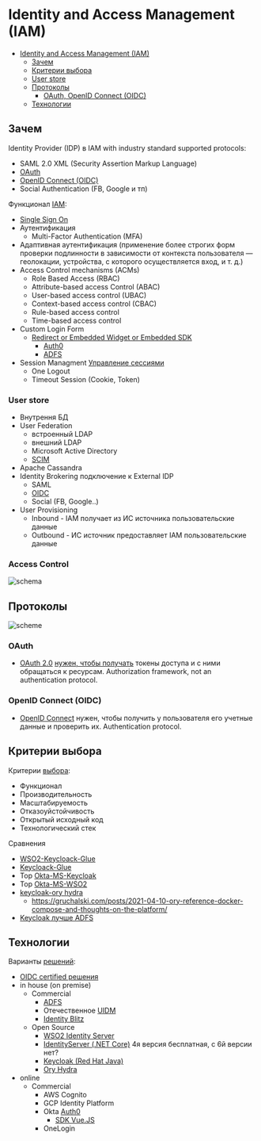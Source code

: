 # Identity and Access Management (IAM)

- [Identity and Access Management (IAM)](#identity-and-access-management-iam)
	- [Зачем](#зачем)
	- [Критерии выбора](#критерии-выбора)
	- [User store](#user-store)
	- [Протоколы](#протоколы)
		- [OAuth, OpenID Connect (OIDC)](#oauth-openid-connect-oidc)
	- [Технологии](#технологии)

## Зачем

Identity Provider (IDP) в IAM with industry standard supported protocols:

- SAML 2.0 XML (Security Assertion Markup Language)
- [OAuth](../../technology/protocols.integration/oauth.md)
- [OpenID Connect (OIDC)](../../technology/protocols.integration/oidc.md)
- Social Authentication (FB, Google и тп)

Функционал [IAM](https://digitalguardian.com/blog/what-identity-and-access-management-iam):

- [Single Sign On](../sso.md)
- Аутентификация
  - Multi-Factor Authentication (MFA)
- Адаптивная аутентификация (применение более строгих форм проверки подлинности в зависимости от контекста пользователя — геолокации, устройства, с которого осуществляется вход, и т. д.)
- Access Control mechanisms (ACMs)
	- Role Based Access (RBAC)
	- Attribute-based access Control (ABAC)
	- User-based access control (UBAC)
	- Context-based access control (CBAC)
	- Rule-based access control
	- Time-based access control
- Custom Login Form
	- [Redirect or Embedded Widget or Embedded SDK](https://developer.okta.com/docs/guides/sign-in-overview/main/#choose-your-auth)
		- [Auth0](https://auth0.com/docs/authenticate/login)
		- [ADFS](https://learn.microsoft.com/en-us/azure/active-directory/develop/scenario-spa-sign-in?tabs=javascript2)
- Session Managment [Управление сессиями](https://www.securitylab.ru/analytics/530059.php)
	- One Logout
	- Timeout Session (Cookie, Token)

### User store

- Внутрення БД
- User Federation
  - встроенный LDAP
  - внешний LDAP
  - Microsoft Active Directory
  - [SCIM](../../technology/protocols.integration/scim.md)
- Apache Cassandra
- Identity Brokering подключение к External IDP
  - SAML
  - [OIDC](../../technology/protocols.integration/oidc.md)
  - Social (FB, Google..)
- User Provisioning
	- Inbound - IAM получает из ИС источника пользовательские данные
	- Outbound - ИС источник предоставляет IAM пользовательские данные

### Access Control

![schema](https://wso2.cachefly.net/wso2/sites/all/2021/images/access-control-with-wso2-identity-server.svg)

## Протоколы

![scheme](https://habrastorage.org/r/w1560/getpro/habr/post_images/bc9/ad8/618/bc9ad86182b31533cc26413abc67924f.png)

### OAuth

- [OAuth 2.0](../../technology/protocols.integration/oauth.md) [нужен, чтобы получать](https://habr.com/ru/company/dataart/blog/311376/) токены доступа и с ними обращаться к ресурсам. Authorization framework, not an authentication protocol.

### OpenID Connect (OIDC)

- [OpenID Сonnect](../../technology/protocols.integration/oidc.md) нужен, чтобы получить у пользователя его учетные данные и проверить их. Authentication protocol.

## Критерии выбора

Критерии [выбора](https://www.securitylab.ru/analytics/530059.php):

- Функционал
- Производительность
- Масштабируемость
- Отказоуйстойчивость
- Открытый исходный код
- Технологический стек

Сравнения
- [WSO2-Keycloack-Glue](../../technology/middleware/iam.wso2.md)
- [Keycloack-Glue](../../technology/middleware/iam.keycloak.md)
- Top [Okta-MS-Keycloak](https://www.saasworthy.com/list/identity-and-access-management-iam-software)
- Top [Okta-MS-WSO2](https://www.g2.com/categories/single-sign-on-sso)
- [keycloak-ory hydra](https://stackshare.io/stackups/keycloak-vs-ory-hydra)
	- https://gruchalski.com/posts/2021-04-10-ory-reference-docker-compose-and-thoughts-on-the-platform/
- [Keycloak лучше ADFS](https://trueengineering.ru/ru/cases/migrating-from-adfs-to-keycloak)

## Технологии

Варианты [решений](https://www.securitylab.ru/analytics/530059.php):

- [OIDC certified решения](https://openid.net/developers/certified/)
- in house (on premise)
	- Commercial
		- [ADFS](../../technology/middleware/iam.adfs.md)
		- Отечественное [UIDM](../../technology/middleware/iam.uidm.md)
		- [Identity Blitz](https://identityblitz.ru/products/blitz-identity-provider/documentation/?ref=main)
	- Open Source
		- [WSO2 Identity Server](../../technology/middleware/iam.wso2.md)
		- [IdentityServer (.NET Core)](../../technology/middleware/iam.is.md) 4я версия бесплатная, с 6й версии нет?
		- [Keycloak (Red Hat Java)](../../technology/middleware/iam.keycloak.md)
		- [Ory Hydra](../technology/middleware/iam.hydra.md)		
- online
	- Commercial
    	- AWS Cognito
    	- GCP Identity Platform
		- Okta [Auth0](https://auth0.com/)
			- [SDK Vue.JS](https://auth0.com/docs/libraries)
		- OneLogin
